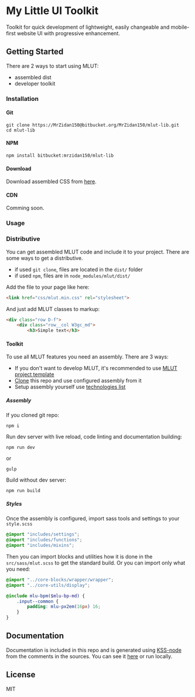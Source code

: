 # My Little UI Toolkit #
Toolkit for quick development of lightweight, easily changeable and mobile-first website UI with progressive enhancement.

## Getting Started ##
There are 2 ways to start using MLUT:

- assembled dist
- developer toolkit

### Installation ###
#### Git ####
```
git clone https://MrZidan150@bitbucket.org/MrZidan150/mlut-lib.git
cd mlut-lib
```

#### NPM ####
```
npm install bitbucket:mrzidan150/mlut-lib
```

#### Download ####
Download assembled CSS from [here](http://a-erp.com/data/181219/1643392985173395.css).

#### CDN ####
Comming soon.

### Usage ###
### Distributive ###
You can get assembled MLUT code and include it to your project. There are some ways to get a distributive.

- if used `git clone`, files are located in the `dist/` folder
- if used `npm`, files are in `node_modules/mlut/dist/`

Add the file to your page like here:
```html
<link href="css/mlut.min.css" rel="stylesheet">
```
And just add MLUT classes to markup:
```html
<div class="row D-f">
	<div class="row__col W3gc_md">
		<h3>Simple text</h3>
```

#### Toolkit ####
To use all MLUT features you need an assembly. There are 3 ways:

- If you don't want to develop MLUT, it's recommended to use [MLUT project template](https://bitbucket.org/MrZidan150/mlut-project/)
- [Clone](#git) this repo and use configured assembly from it
- Setup assembly yourself use [technologies list](http://zidan150.co.nf/mlut)

##### Assembly #####
If you cloned git repo:
```
npm i
```
Run dev server with live reload, code linting and documentation building:
```
npm run dev
```
or
```
gulp
```
Build without dev server:
```
npm run build
```

##### Styles #####
Once the assembly is configured, import sass tools and settings to your `style.scss`
```scss
@import "includes/settings";
@import "includes/functions";
@import "includes/mixins";
```
Then you can import blocks and utilities how it is done in the `src/sass/mlut.scss` to get the standard build. Or you can import only what you need:
```scss
@import "../core-blocks/wrapper/wrapper";
@import "../core-utils/display";

@include mlu-bpm($mlu-bp-md) {
	.input--common {
		padding: mlu-px2em(16px) 16;
	}
}
```

## Documentation ##
Documentation is included in this repo and is generated using [KSS-node](https://github.com/kss-node/kss-node) from the comments in the sources. You can see it [here](http://zidan150.co.nf/mlut) or run locally.

## License ##
MIT
